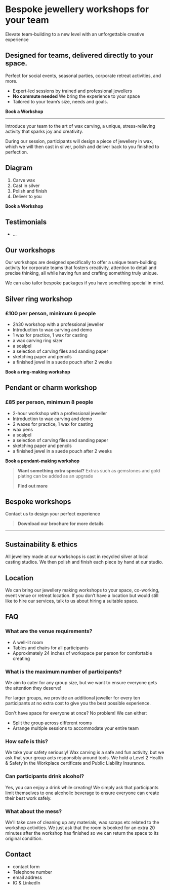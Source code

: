 # Bespoke jewellery workshops for your team

Elevate team-building to a new level with an unforgettable creative experience

## Designed for teams, delivered directly to your space.

Perfect for social events, seasonal parties, corporate retreat activities, and more.

- Expert-led sessions by trained and professional jewellers
- **No commute needed** We bring the experience to your space
- Tailored to your team’s size, needs and goals.

**Book a Workshop**

---

Introduce your team to the art of wax carving, a unique, stress-relieving activity that sparks joy and creativity.

During our session, participants will design a piece of jewellery in wax, which we will then cast in silver, polish and deliver back to you finished to perfection.

## Diagram

1. Carve wax
2. Cast in silver
3. Polish and finish
4. Deliver to you

**Book a Workshop**

## Testimonials

- ...

## Our workshops

Our workshops are designed specifically to offer a unique team-building activity for corporate teams that fosters creativity, attention to detail and precise thinking, all while having fun and crafting something truly unique.

We can also tailor bespoke packages if you have something special in mind.

## Silver ring workshop

### £100 per person, minimum 6 people

- 2h30 workshop with a professional jeweller
- Introduction to wax carving and demo
- 1 wax for practice, 1 wax for casting
- a wax carving ring sizer
- a scalpel
- a selection of carving files and sanding paper
- sketching paper and pencils
- a finished jewel in a suede pouch after 2 weeks

**Book a ring-making workshop**

## Pendant or charm workshop

### £85 per person, minimum 8 people

- 2-hour workshop with a professional jeweller 
- Introduction to wax carving and demo
- 2 waxes for practice, 1 wax for casting
- wax pens
- a scalpel
- a selection of carving files and sanding paper
- sketching paper and pencils
- a finished jewel in a suede pouch after 2 weeks

**Book a pendant-making workshop**

> **Want something extra special?** Extras such as gemstones and gold plating can be added as an upgrade
>
> **Find out more**

## Bespoke workshops

Contact us to design your perfect experience

> **Download our brochure for more details**

---

## Sustainability & ethics

All jewellery made at our workshops is cast in recycled silver at local casting studios. We then polish and finish each piece by hand at our studio.


## Location

We can bring our jewellery making workshops to your space, co-working, event venue or retreat location. If you don’t have a location but would still like to hire our services, talk to us about hiring a suitable space.

## FAQ

### What are the venue requirements?

- A well-lit room
- Tables and chairs for all participants
- Approximately 24 inches of workspace per person for comfortable creating

### What is the maximum number of participants?

We aim to cater for any group size, but we want to ensure everyone gets the attention they deserve!

For larger groups, we provide an additional jeweller for every ten participants at no extra cost to give you the best possible experience.

Don't have space for everyone at once? No problem! We can either:

- Split the group across different rooms
- Arrange multiple sessions to accommodate your entire team

### How safe is this?

We take your safety seriously! Wax carving is a safe and fun activity, but we ask that your group acts responsibly around tools. We hold a Level 2 Health & Safety in the Workplace certificate and Public Liability Insurance.

### Can participants drink alcohol?

Yes, you can enjoy a drink while creating! We simply ask that participants limit themselves to one alcoholic beverage to ensure everyone can create their best work safely.

### What about the mess?

We'll take care of cleaning up any materials, wax scraps etc related to the workshop activities. We just ask that the room is booked for an extra 20 minutes after the workshop has finished so we can return the space to its original condition.


## Contact

- contact form
- Telephone number
- email address
- IG & LinkedIn
